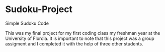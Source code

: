 # Sudoku-Project
Simple Sudoku Code

This was my final project for my first coding class my freshman year at the University of Flordia. It is important to note that this project was a group assigment and I completed it with the help of three other students. 
